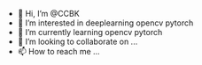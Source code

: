 - 👋 Hi, I’m @CCBK
- 👀 I’m interested in deeplearning opencv pytorch
- 🌱 I’m currently learning opencv pytorch
- 💞️ I’m looking to collaborate on ...
- 📫 How to reach me ...

<!---
CCBK/CCBK is a ✨ special ✨ repository because its `README.md` (this file) appears on your GitHub profile.
You can click the Preview link to take a look at your changes.
--->
